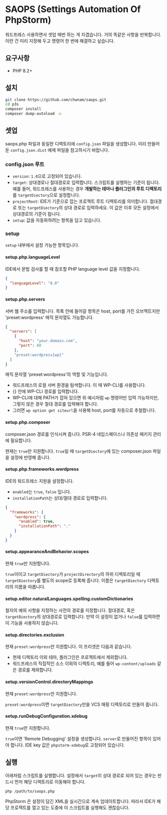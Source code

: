 # SAOPS (Settings Automation Of PhpStorm)

워드프레스 사용하면서 셋업 매번 하는 게 지겹습니다.
거의 똑같은 사항을 반복합니다. 이런 건 미리 지정해 두고 명령어 한 번에 해결하고 싶습니다.

## 요구사항

- PHP 8.2+

## 설치

```bash
git clone https://github.com/chwnam/saops.git
cd p3s
composer install
composer dump-autoload -o
```

## 셋업

saops.php 파일과 동일한 디렉토리에 `config.json` 파일을 생성합니다.
미리 만들어 둔 `config.json.dist` 예제 파일을 참고하시기 바랍니다.

### config.json 루트

- `version`: `1.0`으로 고정되어 있습니다.
- `target`: 상대경로나 절대경로로 입력합니다. 스크립트를 실행하는 기준이 됩니다.
  예를 들어, 워드프레스를 사용하는 경우 **개발하는 테마나 플러그인의 루트 디렉토리**를 `targetDiectory`으로 설정합니다.
- `projectRoot`: IDE가 기준으로 잡는 프로젝트 루트 디렉토리를 의미합니다. 절대경로 또는 `targetDiectory`의 상대 경로로 입력하세요.
  이 값은 이후 모든 설정에서 상대경로의 기준이 됩니다.
- `setup`: 값을 자동화하려는 항목을 담고 있습니다.

### setup

`setup` 내부에서 설정 가능한 항목입니다.

#### setup.php.languageLevel

IDE에서 문법 검사를 할 때 참조할 PHP language level 값을 지정합니다.

```json
{
  "languageLevel": "8.0"
}
```

#### setup.php.servers

서버 웹 주소를 입력합니다. 목록 안에 들어갈 항목은 host, port를 가진 오브젝트지만
'preset:wordpress' 매직 문자열도 가능합니다.

```json
{
  "servers": [
    {
      "host": "your.domain.com",
      "port": 80
    },
    "preset:wordpress{wp}"
  ]
}
```

매직 문자열 'preset:wordpress'의 역할 및 기능입니다.

- 워드프레스의 로컬 서버 환경을 탐색합니다. 이 때 WP-CLI를 사용합니다.
- {} 안에 WP-CLI 경로를 입력합니다.
- WP-CLI에 대해 PATH가 잡혀 있으면 위 예시처럼 `wp` 명령어만 입력 가능하지만,  
  그렇지 않은 경우 절대 경로를 입력해야 합니다.
- 그러면 `wp option get siteurl`을 사용해 host, port를 자동으로 추철합니다.

#### setup.php.composer

composer.json 경로를 인식시켜 줍니다. PSR-4 네임스페이스나 의존성 패키지 관리에 필요합니다.

현재는 `true`만 지원합니다.
`true`일 때 `targetDiectory`에 있는 composer.json 파일을 설정에 반영해 줍니다.

#### setup.php.frameworks.wordpress

IDE의 워드프레스 지원을 설정합니다.

- `enabled`는 `true`, `false` 입니다.
- `installationPath`는 상대/절대 경로로 입력합니다.

```json
{
  "frameworks": {
    "wordpress": {
      "enabled": true,
      "installationPath": "."
    }
  }
}
```

#### setup.appearanceAndBehavior.scopes

현재 `true`만 지원합니다.

`true`이이고 `targetDiectory`가 `projectDirectory`의 하위 디렉토리일 때
`targetDiectory`를 별도의 scope로 등록해 줍니다.
이름은 `targetDiectory` 디렉토리의 이름을 따릅니다.

#### setup.editor.naturalLanguages.spelling.customDictionaries

철자의 예외 사항을 지정하는 사전의 경로를 지정합니다. 절대경로, 혹은 `targetDiectory`의 상대경로로 입력합니다.
만약 이 설정이 없거나 `false`를 입력하면 이 기능을 사용하지 않습니다.

#### setup.directories.exclusion

현재 `preset:wordpress`만 지원합니다. 이 프리셋은 다음과 같습니다.

- 현재 디렉토리 이외 테마, 플러그인은 프로젝트에서 제외합니다.
- 워드프레스의 직접적인 소스 이외의 디렉토리, 예를 들어 `wp-content/uploads` 같은 경로를 제외합니다.

#### setup.versionControl.directoryMappings

현재 `preset:wordpress`만 지원합니다.

`preset:wordpress`이면 `targetDiectory`만을 VCS 매핑 디렉토리로 만들어 줍니다.

#### setup.runDebugConfiguration.xdebug

현재 `true`만 지원합니다.

`true`이면 'Remote Debugging' 설정을 생성합니다. `server`로 만들어진 항목이 있어야 합니다.
IDE key 값은 `phpstorm-xdebug`로 고정되어 있습니다.

## 실행

아래처럼 스크립트를 실행합니다.
설정에서 `target`이 상대 경로로 되어 있는 경우는 반드시 먼저 해당 디렉토리로 이동해야 합니다.

```
php /path/to/saops.php
```

PhpStorm 은 설정이 담긴 XML을 실시간으로 계속 업데이트합니다.
따라서 IDE가 해당 프로젝트를 열고 있는 도중에 이 스크립트를 실행해도 괜찮습니다.
